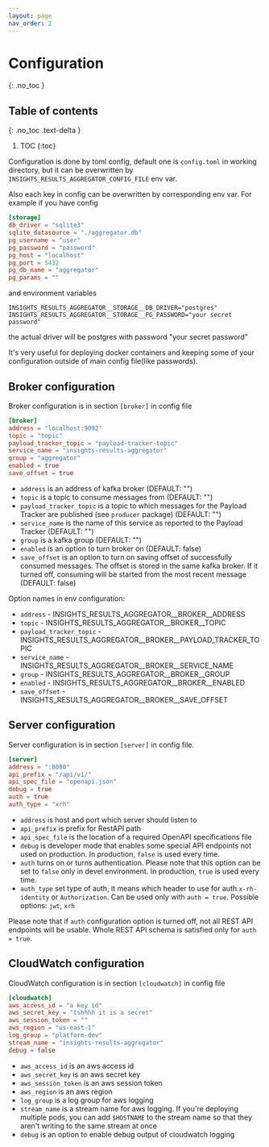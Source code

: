 ```yaml
---
layout: page
nav_order: 2
---
```

# Configuration
{: .no_toc }

## Table of contents
{: .no_toc .text-delta }

1. TOC
{:toc}

Configuration is done by toml config, default one is `config.toml` in working directory,
but it can be overwritten by `INSIGHTS_RESULTS_AGGREGATOR_CONFIG_FILE` env var.

Also each key in config can be overwritten by corresponding env var. For example if you have config

```toml
[storage]
db_driver = "sqlite3"
sqlite_datasource = "./aggregator.db"
pg_username = "user"
pg_password = "password"
pg_host = "localhost"
pg_port = 5432
pg_db_name = "aggregator"
pg_params = ""
```

and environment variables

```shell
INSIGHTS_RESULTS_AGGREGATOR__STORAGE__DB_DRIVER="postgres"
INSIGHTS_RESULTS_AGGREGATOR__STORAGE__PG_PASSWORD="your secret password"
```

the actual driver will be postgres with password "your secret password"

It's very useful for deploying docker containers and keeping some of your configuration
outside of main config file(like passwords).

## Broker configuration

Broker configuration is in section `[broker]` in config file

```toml
[broker]
address = "localhost:9092"
topic = "topic"
payload_tracker_topic = "payload-tracker-topic"
service_name = "insights-results-aggregator"
group = "aggregator"
enabled = true
save_offset = true
```

* `address` is an address of kafka broker (DEFAULT: "")
* `topic` is a topic to consume messages from (DEFAULT: "")
* `payload_tracker_topic` is a topic to which messages for the Payload Tracker are published (see `producer` package) (DEFAULT: "")
* `service_name` is the name of this service as reported to the Payload Tracker (DEFAULT: "")
* `group` is a kafka group (DEFAULT: "")
* `enabled` is an option to turn broker on (DEFAULT: false)
* `save_offset` is an option to turn on saving offset of successfully consumed messages.
The offset is stored in the same kafka broker. If it turned off,
consuming will be started from the most recent message (DEFAULT: false)

Option names in env configuration:

* `address` - INSIGHTS_RESULTS_AGGREGATOR__BROKER__ADDRESS
* `topic` - INSIGHTS_RESULTS_AGGREGATOR__BROKER__TOPIC
* `payload_tracker_topic` - INSIGHTS_RESULTS_AGGREGATOR__BROKER__PAYLOAD_TRACKER_TOPIC
* `service_name` - INSIGHTS_RESULTS_AGGREGATOR__BROKER__SERVICE_NAME
* `group` - INSIGHTS_RESULTS_AGGREGATOR__BROKER__GROUP
* `enabled` - INSIGHTS_RESULTS_AGGREGATOR__BROKER__ENABLED
* `save_offset` - INSIGHTS_RESULTS_AGGREGATOR__BROKER__SAVE_OFFSET

## Server configuration

Server configuration is in section `[server]` in config file.

```toml
[server]
address = ":8080"
api_prefix = "/api/v1/"
api_spec_file = "openapi.json"
debug = true
auth = true
auth_type = "xrh"
```

* `address` is host and port which server should listen to
* `api_prefix` is prefix for RestAPI path
* `api_spec_file` is the location of a required OpenAPI specifications file
* `debug` is developer mode that enables some special API endpoints not used on production. In
production, `false` is used every time.
* `auth` turns on or turns authentication. Please note that this option can be set to `false` only
in devel environment. In production, `true` is used every time.
* `auth_type` set type of auth, it means which header to use for auth `x-rh-identity` or
`Authorization`. Can be used only with `auth = true`. Possible options: `jwt`, `xrh`

Please note that if `auth` configuration option is turned off, not all REST API endpoints will be
usable. Whole REST API schema is satisfied only for `auth = true`.

## CloudWatch configuration

CloudWatch configuration is in section `[cloudwatch]` in config file

```toml
[cloudwatch]
aws_access_id = "a key id"
aws_secret_key = "tshhhh it is a secret"
aws_session_token = ""
aws_region = "us-east-1"
log_group = "platform-dev"
stream_name = "insights-results-aggregator"
debug = false
```

* `aws_access_id` is an aws access id
* `aws_secret_key` is an aws secret key
* `aws_session_token` is an aws session token
* `aws_region` is an aws region
* `log_group` is a log group for aws logging
* `stream_name` is a stream name for aws logging. If you're deploying multiple pods,
you can add `$HOSTNAME` to the stream name so that they aren't writing to the same stream at once
* `debug` is an option to enable debug output of cloudwatch logging
